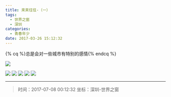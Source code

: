 ```yaml
---
title: 来来往往-（一）
tags:
  - 世界之窗
  - 深圳
categories:
  - 青春年少
date: 2017-03-26 15:12:32
---
```


{% cq %}总是会对一些城市有特别的感情{% endcq %}

![](/images/2017/window-of-the-world/sjzc-01.jpg)

<!-- more -->

![](/images/2017/window-of-the-world/sjzc-02.jpg)
![](/images/2017/window-of-the-world/sjzc-03.jpg)
![](/images/2017/window-of-the-world/sjzc-04.jpg)
![](/images/2017/window-of-the-world/sjzc-05.jpg)
![](/images/2017/window-of-the-world/sjzc-07.jpg)

---

> 时间：2017-07-08 00:12:32
> 坐标：深圳-世界之窗
